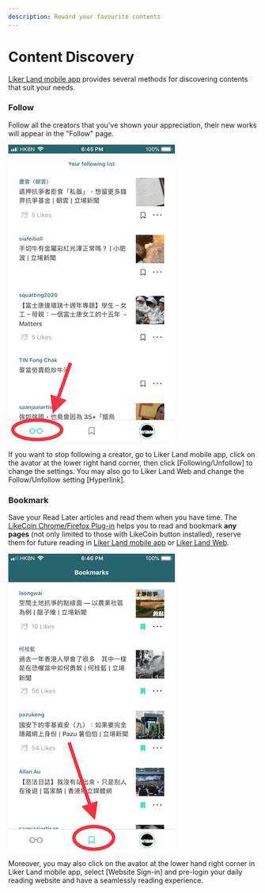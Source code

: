 ```yaml
---
description: Reward your favourite contents
---
```


# Content Discovery

[Liker Land mobile app](https://docs.like.co/user-guide/liker-land/liker-land-mobile-app) provides several methods for discovering contents that suit your needs.

### **Follow**

Follow all the creators that you've shown your appreciation, their new works will appear in the "Follow" page.  


![Follow function](../../.gitbook/assets/img_0815.jpg)

If you want to stop following a creator, go to Liker Land mobile app, click on the avator at the lower right hand corner, then click \[Following/Unfollow\] to change the settings. You may also go to Liker Land Web and change the Follow/Unfollow setting \[Hyperlink\].

### **Bookmark**

Save your Read Later articles and read them when you have time. The [LikeCoin Chrome/Firefox Plug-in](https://docs.like.co/user-guide/likecoin-plugin/liker-land-browser-extension) helps you to read and bookmark **any pages** \(not only limited to those with LikeCoin button installed\), reserve them for future reading in [Liker Land mobile app](https://docs.like.co/user-guide/liker-land/liker-land-mobile-app) or [Liker Land Web](https://docs.like.co/user-guide/liker-land/liker-land-web).

![](../../.gitbook/assets/img_0816.jpg)

Moreover, you may also click on the avator at the lower hand right corner in Liker Land mobile app, select \[Website Sign-in\] and pre-login your daily reading website and have a seamlessly reading experience.


